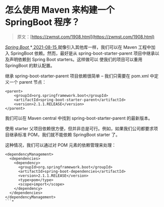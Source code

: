 <!--yml
category: 未分类
date: 0001-01-01 00:00:00
-->

# 怎么使用 Maven 来构建一个 SpringBoot 程序？

> 原文：[https://zwmst.com/1908.html](https://zwmst.com/1908.html)

   [ *Spring Boot* ](https://zwmst.com/spring-boot)*[ <time datetime="2021-08-15T16:49:48+08:00"> 2021-08-15 </time> ](https://zwmst.com/1908.html)  就像引入其他库一样，我们可以在 Maven 工程中加入 SpringBoot 依赖。然而，最好是从 spring-boot-starter-parent 项目中继承以及声明依赖到 Spring Boot starters。这样做可以 使我们的项目可以重用 SpringBoot 的默认配置。

继承 spring-boot-starter-parent 项目依赖很简单 – 我们只需要在 pom.xml 中定义一个 parent 节点：

```
<parent>
    <groupId>org.springframework.boot</groupId>
    <artifactId>spring-boot-starter-parent</artifactId>
    <version>2.1.1.RELEASE</version>
</parent>
```

我们可以在 Maven central 中找到 spring-boot-starter-parent 的最新版本。

使用 starter 父项目依赖很方便，但并非总是可行。例如，如果我们公司都要求项目继承标准 POM，我们就不能依赖 SpringBoot starter 了。

这种情况，我们可以通过对 POM 元素的依赖管理来处理：

```
<dependencyManagement>
  <dependencies>
    <dependency>
      <groupId>org.springframework.boot</groupId>
      <artifactId>spring-boot-dependencies</artifactId>
      <version>2.1.1.RELEASE</version>
      <type>pom</type>
      <scope>import</scope>
    </dependency>
  </dependencies>
</dependencyManagement>
```*